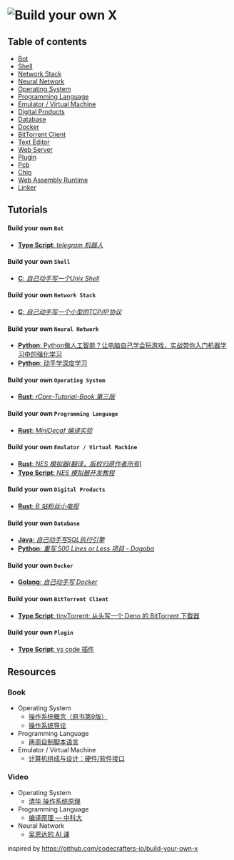 # ![Build your own X](https://github.com/codecrafters-io/build-your-own-x/raw/master/feynman.png)

## Table of contents

* [Bot](#build-your-own-bot)
* [Shell](#build-your-own-shell)
* [Network Stack](#build-your-own-network-stack)
* [Neural Network](#build-your-own-neural-network)
* [Operating System](#build-your-own-operating-system)
* [Programming Language](#build-your-own-programming-language)
* [Emulator / Virtual Machine](#build-your-own-emulator--virtual-machine)
* [Digital Products](#build-your-own-digital-products)
* [Database](#build-your-own-database)
* [Docker](#build-your-own-docker)
* [BitTorrent Client](#build-your-own-bittorrent-client)
* [Text Editor](#build-your-own-text-editor)
* [Web Server](#build-your-own-web-server)
* [Plugin](#build-your-own-plugin)
* [Pcb](#build-your-own-pcb)
* [Chip](#build-your-own-chip)
* [Web Assembly Runtime](#build-your-own-webassembly-runtime)
* [Linker](#build-your-own-linker)

## Tutorials

#### Build your own `Bot`

* [**Type Script**: _telegram 机器人_](https://blog.buhe.dev/telegram-bot)

#### Build your own `Shell`

* [**C**: _自己动手写一个Unix Shell_](https://www.jxtxzzw.com/archives/3717)

#### Build your own `Network Stack`

* [**C**: _自己动手写一个小型的TCP/IP协议_](https://blog.csdn.net/clrmas/article/details/52843350)

#### Build your own `Neural Network`

* [**Python**:  Python做人工智能？让电脑自己学会玩游戏，实战带你入门机器学习中的强化学习](https://cloud.tencent.com/developer/article/1871200)
* [**Python**:  动手学深度学习](http://zh.gluon.ai/index.html)

#### Build your own `Operating System`

* [**Rust**: _rCore-Tutorial-Book 第三版_](https://rcore-os.github.io/rCore-Tutorial-Book-v3/index.html)

#### Build your own `Programming Language`

* [**Rust**: _MiniDecaf 编译实验_](https://decaf-lang.github.io/minidecaf-tutorial/)

#### Build your own `Emulator / Virtual Machine`
* [**Rust**: _NES 模拟器(翻译，版权归原作者所有)_](https://blog.buhe.dev/nes)
* [**Type Script**: _NES 模拟器开发教程_](https://www.jianshu.com/p/d12426ebc2cb)

#### Build your own `Digital Products`

* [**Rust**: _B 站粉丝小电视_](https://blog.buhe.dev/b)

#### Build your own `Database`
* [**Java**: _自己动手写SQL执行引擎_](https://github.com/alchemystar/Freedom)
* [**Python**: _重写 500 Lines or Less 项目 - Dagoba_](https://shuhari.dev/blog/2022/02/500lines-rewrite-dagoba)

#### Build your own `Docker`
* [**Golang**: _自己动手写 Docker_](https://xie.infoq.cn/article/a34a85843a8d87b8044a05cbe)

#### Build your own `BitTorrent Client`
* [**Type Script**: tinyTorrent: 从头写一个 Deno 的 BitTorrent 下载器 ](https://cjting.me/2020/10/31/tinytorrent-a-deno-bt-downloader/)

#### Build your own `Plugin`

* [**Type Script**: vs code 插件 ](https://blog.buhe.dev/vs-code)

## Resources

### Book

* Operating System
  * [操作系统概念（原书第9版）](https://book.douban.com/subject/30297919/)
  * [操作系统导论](https://book.douban.com/subject/33463930/)
* Programming Language
  * [两周自制脚本语言](https://book.douban.com/subject/25908672/)
* Emulator / Virtual Machine
  * [计算机组成与设计：硬件/软件接口](https://book.douban.com/subject/35088440/)

### Video

* Operating System
  * [清华 操作系统原理](https://www.bilibili.com/video/BV1uW411f72n)
* Programming Language
  * [编译原理 — 中科大](https://www.bilibili.com/video/BV17W41187gL)
* Neural Network
  * [吴恩达的 AI 课](https://www.bilibili.com/video/BV1G64y1r71B)


inspired by https://github.com/codecrafters-io/build-your-own-x
